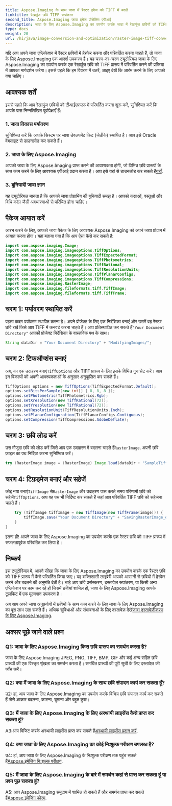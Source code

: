 ```yaml
---
title: Aspose.Imaging के साथ जावा में रैस्टर इमेज को TIFF में बदलें
linktitle: रेखापुंज छवि TIFF रूपांतरण
second_title: Aspose.Imaging जावा इमेज प्रोसेसिंग एपीआई
description: जावा के लिए Aspose.Imaging का उपयोग करके जावा में रेखापुंज छवियों को TIFF प्रारूप में परिवर्तित करना सीखें। छवि हेरफेर के लिए एक व्यापक मार्गदर्शिका।
type: docs
weight: 20
url: /hi/java/image-conversion-and-optimization/raster-image-tiff-conversion/
---
```

यदि आप अपने जावा एप्लिकेशन में रैस्टर छवियों में हेरफेर करना और परिवर्तित करना चाहते हैं, तो जावा के लिए Aspose.Imaging एक आदर्श उपकरण है। यह चरण-दर-चरण ट्यूटोरियल जावा के लिए Aspose.Imaging का उपयोग करके एक रेखापुंज छवि को TIFF प्रारूप में परिवर्तित करने की प्रक्रिया में आपका मार्गदर्शन करेगा। इससे पहले कि हम विवरण में उतरें, आइए देखें कि आरंभ करने के लिए आपको क्या चाहिए।

## आवश्यक शर्तें

इससे पहले कि आप रेखापुंज छवियों को टीआईएफएफ में परिवर्तित करना शुरू करें, सुनिश्चित करें कि आपके पास निम्नलिखित पूर्वापेक्षाएँ हैं:

### 1. जावा विकास पर्यावरण

सुनिश्चित करें कि आपके सिस्टम पर जावा डेवलपमेंट किट (जेडीके) स्थापित है। आप इसे Oracle वेबसाइट से डाउनलोड कर सकते हैं।

### 2. जावा के लिए Aspose.Imaging

 आपको जावा के लिए Aspose.Imaging प्राप्त करने की आवश्यकता होगी, जो विभिन्न छवि प्रारूपों के साथ काम करने के लिए आवश्यक एपीआई प्रदान करता है। आप इसे यहां से डाउनलोड कर सकते हैं[यहाँ](https://releases.aspose.com/imaging/java/).

### 3. बुनियादी जावा ज्ञान

यह ट्यूटोरियल मानता है कि आपको जावा प्रोग्रामिंग की बुनियादी समझ है। आपको कक्षाओं, वस्तुओं और विधि कॉल जैसी अवधारणाओं से परिचित होना चाहिए।

## पैकेज आयात करें

आरंभ करने के लिए, आपको जावा पैकेज के लिए आवश्यक Aspose.Imaging को अपने जावा प्रोग्राम में आयात करना होगा। यहां बताया गया है कि आप ऐसा कैसे कर सकते हैं:

```java
import com.aspose.imaging.Image;
import com.aspose.imaging.imageoptions.TiffOptions;
import com.aspose.imaging.imageoptions.TiffExpectedFormat;
import com.aspose.imaging.imageoptions.TiffPhotometrics;
import com.aspose.imaging.imageoptions.TiffRational;
import com.aspose.imaging.imageoptions.TiffResolutionUnits;
import com.aspose.imaging.imageoptions.TiffPlanarConfigs;
import com.aspose.imaging.imageoptions.TiffCompressions;
import com.aspose.imaging.RasterImage;
import com.aspose.imaging.fileformats.tiff.TiffImage;
import com.aspose.imaging.fileformats.tiff.TiffFrame;
```

## चरण 1: पर्यावरण स्थापित करें

 पहला कदम पर्यावरण स्थापित करना है। अपने प्रोजेक्ट के लिए एक निर्देशिका बनाएं और उसमें वह रैस्टर छवि रखें जिसे आप TIFF में कनवर्ट करना चाहते हैं। आप प्रतिस्थापित कर सकते हैं`"Your Document Directory"` आपकी प्रोजेक्ट निर्देशिका के वास्तविक पथ के साथ।

```java
String dataDir = "Your Document Directory" + "ModifyingImages/";
```

## चरण 2: टिफऑप्शंस बनाएं

अब, का एक उदाहरण बनाएं`TiffOptions` और TIFF प्रारूप के लिए इसके विभिन्न गुण सेट करें। आप इन विकल्पों को अपनी आवश्यकताओं के अनुसार अनुकूलित कर सकते हैं।

```java
TiffOptions options = new TiffOptions(TiffExpectedFormat.Default);
options.setBitsPerSample(new int[] { 8, 8, 8 });
options.setPhotometric(TiffPhotometrics.Rgb);
options.setXresolution(new TiffRational(72));
options.setYresolution(new TiffRational(72));
options.setResolutionUnit(TiffResolutionUnits.Inch);
options.setPlanarConfiguration(TiffPlanarConfigs.Contiguous);
options.setCompression(TiffCompressions.AdobeDeflate);
```

## चरण 3: छवि लोड करें

 उस मौजूदा छवि को लोड करें जिसे आप एक उदाहरण में बदलना चाहते हैं`RasterImage`. अपनी छवि फ़ाइल का पथ निर्दिष्ट करना सुनिश्चित करें।

```java
try (RasterImage image = (RasterImage) Image.load(dataDir + "SampleTiff1.tiff")) {
```

## चरण 4: टिफ़इमेज बनाएं और सहेजें

 कोई नया बनाएं`TiffImage` से`RasterImage` और उदाहरण पास करते समय परिणामी छवि को सहेजें`TiffOptions`. आप वह पथ भी निर्दिष्ट कर सकते हैं जहां आप परिवर्तित TIFF छवि को सहेजना चाहते हैं।

```java
    try (TiffImage tiffImage = new TiffImage(new TiffFrame(image))) {
        tiffImage.save("Your Document Directory" + "SavingRasterImage_out.tiff", options);
    }
}
```

इतना ही! आपने जावा के लिए Aspose.Imaging का उपयोग करके एक रैस्टर छवि को TIFF प्रारूप में सफलतापूर्वक परिवर्तित कर लिया है।

## निष्कर्ष

इस ट्यूटोरियल में, आपने सीखा कि जावा के लिए Aspose.Imaging का उपयोग करके एक रैस्टर छवि को TIFF प्रारूप में कैसे परिवर्तित किया जाए। यह शक्तिशाली लाइब्रेरी आपको आसानी से छवियों में हेरफेर करने और बदलने की अनुमति देती है। चाहे आप छवि प्रसंस्करण, दस्तावेज़ रूपांतरण, या किसी अन्य एप्लिकेशन पर काम कर रहे हों जिसमें छवियां शामिल हों, जावा के लिए Aspose.Imaging आपके टूलकिट में एक मूल्यवान उपकरण है।

 अब आप अपने जावा अनुप्रयोगों में छवियों के साथ काम करने के लिए जावा के लिए Aspose.Imaging का पूरा लाभ उठा सकते हैं। अधिक सुविधाओं और संभावनाओं के लिए दस्तावेज़ देखें[जावा दस्तावेज़ीकरण के लिए Aspose.Imaging](https://reference.aspose.com/imaging/java/).

## अक्सर पूछे जाने वाले प्रश्न

### Q1: जावा के लिए Aspose.Imaging किस छवि प्रारूप का समर्थन करता है?
जावा के लिए Aspose.Imaging JPEG, PNG, TIFF, BMP, GIF और कई अन्य सहित छवि प्रारूपों की एक विस्तृत श्रृंखला का समर्थन करता है। समर्थित प्रारूपों की पूरी सूची के लिए दस्तावेज़ की जाँच करें।

### Q2: क्या मैं जावा के लिए Aspose.Imaging के साथ छवि संपादन कार्य कर सकता हूँ?

उ2: हां, आप जावा के लिए Aspose.Imaging का उपयोग करके विभिन्न छवि संपादन कार्य कर सकते हैं जैसे आकार बदलना, काटना, घुमाना और बहुत कुछ।

### Q3: मैं जावा के लिए Aspose.Imaging के लिए अस्थायी लाइसेंस कैसे प्राप्त कर सकता हूं?

 A3:आप विजिट करके अस्थायी लाइसेंस प्राप्त कर सकते हैं[अस्थायी लाइसेंस प्रदान करें](https://purchase.aspose.com/temporary-license/).

### Q4: क्या जावा के लिए Aspose.Imaging का कोई निःशुल्क परीक्षण उपलब्ध है?

 उ4: हां, आप जावा के लिए Aspose.Imaging के निःशुल्क परीक्षण तक पहुंच सकते हैं[Aspose.इमेजिंग नि:शुल्क परीक्षण](https://releases.aspose.com/).

### Q5: मैं जावा के लिए Aspose.Imaging के बारे में समर्थन कहां से प्राप्त कर सकता हूं या प्रश्न पूछ सकता हूं?

 A5: आप Aspose.Imaging समुदाय में शामिल हो सकते हैं और समर्थन प्राप्त कर सकते हैं[Aspose.इमेजिंग फोरम](https://forum.aspose.com/).